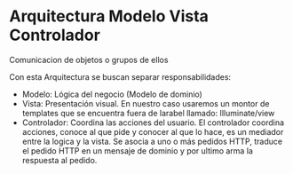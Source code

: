 # Arquitectura Modelo Vista Controlador

Comunicacion de objetos o grupos de ellos

Con esta Arquitectura se buscan separar responsabilidades:

* Modelo: Lógica del negocio (Modelo de dominio)
* Vista: Presentación visual. En nuestro caso usaremos un montor de 
templates que se encuentra fuera de larabel llamado: Illuminate/view
* Controlador: Coordina las acciones del usuario. El controlador 
coordina acciones, conoce al que pide y conocer al que lo hace, es un 
mediador entre la logica y la vista. Se asocia a uno o más pedidos HTTP, 
traduce el pedido HTTP en un mensaje de dominio y por ultimo arma la 
respuesta al pedido.
